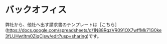 # バックオフィス

弊社から、他社へ出す請求書のテンプレートは［こちら］(https://docs.google.com/spreadsheets/d/1N88RqzVR091OX7wffMk71G0ke3fLUHwtltm0ZiqCjsw/edit?usp=sharing)です。
